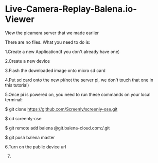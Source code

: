 # Live-Camera-Replay-Balena.io-Viewer
View the picamera server that we made earlier


There are no files. What you need to do is:

1.Create a new Application(if you don't already have one)


2.Create a new device


3.Flash the downloaded image onto micro sd card


4.Put sd card onto the new pi(not the server pi, we don't touch that one in this tutorial)


5.Once pi is powered on, you need to run these commands on your local terminal:


$ git clone https://github.com/Screenly/screenly-ose.git

$ cd screenly-ose

$ git remote add balena <username>@git.balena-cloud.com:<username>/<app name>.git
  
$ git push balena master


6.Turn on the public device url


7.
